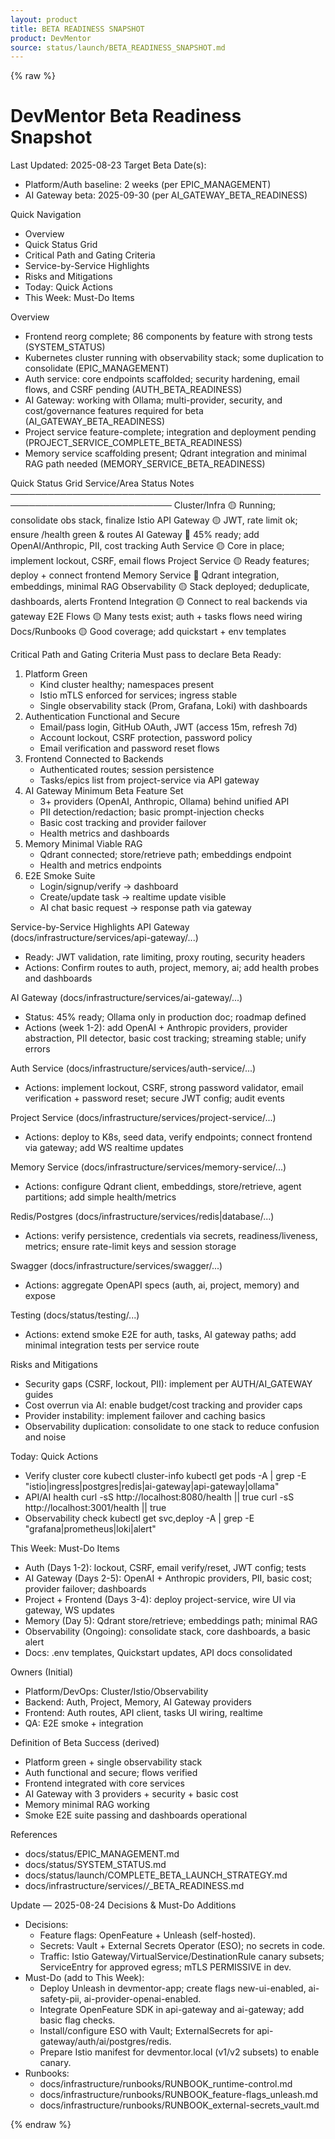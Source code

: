 ```yaml
---
layout: product
title: BETA READINESS SNAPSHOT
product: DevMentor
source: status/launch/BETA_READINESS_SNAPSHOT.md
---
```


{% raw %}
# DevMentor Beta Readiness Snapshot

Last Updated: 2025-08-23
Target Beta Date(s):
- Platform/Auth baseline: 2 weeks (per EPIC_MANAGEMENT)
- AI Gateway beta: 2025-09-30 (per AI_GATEWAY_BETA_READINESS)

Quick Navigation
- Overview
- Quick Status Grid
- Critical Path and Gating Criteria
- Service-by-Service Highlights
- Risks and Mitigations
- Today: Quick Actions
- This Week: Must-Do Items

Overview
- Frontend reorg complete; 86 components by feature with strong tests (SYSTEM_STATUS)
- Kubernetes cluster running with observability stack; some duplication to consolidate (EPIC_MANAGEMENT)
- Auth service: core endpoints scaffolded; security hardening, email flows, and CSRF pending (AUTH_BETA_READINESS)
- AI Gateway: working with Ollama; multi-provider, security, and cost/governance features required for beta (AI_GATEWAY_BETA_READINESS)
- Project service feature-complete; integration and deployment pending (PROJECT_SERVICE_COMPLETE_BETA_READINESS)
- Memory service scaffolding present; Qdrant integration and minimal RAG path needed (MEMORY_SERVICE_BETA_READINESS)

Quick Status Grid
Service/Area                 Status   Notes
────────────────────────────────────────────────────────────────────────────
Cluster/Infra                🟡       Running; consolidate obs stack, finalize Istio
API Gateway                  🟡       JWT, rate limit ok; ensure /health green & routes
AI Gateway                   🔴       45% ready; add OpenAI/Anthropic, PII, cost tracking
Auth Service                 🟡       Core in place; implement lockout, CSRF, email flows
Project Service              🟡       Ready features; deploy + connect frontend
Memory Service               🔴       Qdrant integration, embeddings, minimal RAG
Observability                🟡       Stack deployed; deduplicate, dashboards, alerts
Frontend Integration         🟡       Connect to real backends via gateway
E2E Flows                    🟡       Many tests exist; auth + tasks flows need wiring
Docs/Runbooks                🟡       Good coverage; add quickstart + env templates

Critical Path and Gating Criteria
Must pass to declare Beta Ready:
1) Platform Green
   - Kind cluster healthy; namespaces present
   - Istio mTLS enforced for services; ingress stable
   - Single observability stack (Prom, Grafana, Loki) with dashboards
2) Authentication Functional and Secure
   - Email/pass login, GitHub OAuth, JWT (access 15m, refresh 7d)
   - Account lockout, CSRF protection, password policy
   - Email verification and password reset flows
3) Frontend Connected to Backends
   - Authenticated routes; session persistence
   - Tasks/epics list from project-service via API gateway
4) AI Gateway Minimum Beta Feature Set
   - 3+ providers (OpenAI, Anthropic, Ollama) behind unified API
   - PII detection/redaction; basic prompt-injection checks
   - Basic cost tracking and provider failover
   - Health metrics and dashboards
5) Memory Minimal Viable RAG
   - Qdrant connected; store/retrieve path; embeddings endpoint
   - Health and metrics endpoints
6) E2E Smoke Suite
   - Login/signup/verify → dashboard
   - Create/update task → realtime update visible
   - AI chat basic request → response path via gateway

Service-by-Service Highlights
API Gateway (docs/infrastructure/services/api-gateway/...)
- Ready: JWT validation, rate limiting, proxy routing, security headers
- Actions: Confirm routes to auth, project, memory, ai; add health probes and dashboards

AI Gateway (docs/infrastructure/services/ai-gateway/...)
- Status: 45% ready; Ollama only in production doc; roadmap defined
- Actions (week 1-2): add OpenAI + Anthropic providers, provider abstraction, PII detector, basic cost tracking; streaming stable; unify errors

Auth Service (docs/infrastructure/services/auth-service/...)
- Actions: implement lockout, CSRF, strong password validator, email verification + password reset; secure JWT config; audit events

Project Service (docs/infrastructure/services/project-service/...)
- Actions: deploy to K8s, seed data, verify endpoints; connect frontend via gateway; add WS realtime updates

Memory Service (docs/infrastructure/services/memory-service/...)
- Actions: configure Qdrant client, embeddings, store/retrieve, agent partitions; add simple health/metrics

Redis/Postgres (docs/infrastructure/services/redis|database/...)
- Actions: verify persistence, credentials via secrets, readiness/liveness, metrics; ensure rate-limit keys and session storage

Swagger (docs/infrastructure/services/swagger/...)
- Actions: aggregate OpenAPI specs (auth, ai, project, memory) and expose

Testing (docs/status/testing/...)
- Actions: extend smoke E2E for auth, tasks, AI gateway paths; add minimal integration tests per service route

Risks and Mitigations
- Security gaps (CSRF, lockout, PII): implement per AUTH/AI_GATEWAY guides
- Cost overrun via AI: enable budget/cost tracking and provider caps
- Provider instability: implement failover and caching basics
- Observability duplication: consolidate to one stack to reduce confusion and noise

Today: Quick Actions
- Verify cluster core
  kubectl cluster-info
  kubectl get pods -A | grep -E "istio|ingress|postgres|redis|ai-gateway|api-gateway|ollama"
- API/AI health
  curl -sS http://localhost:8080/health || true
  curl -sS http://localhost:3001/health || true
- Observability check
  kubectl get svc,deploy -A | grep -E "grafana|prometheus|loki|alert"

This Week: Must-Do Items
- Auth (Days 1-2): lockout, CSRF, email verify/reset, JWT config; tests
- AI Gateway (Days 2-5): OpenAI + Anthropic providers, PII, basic cost; provider failover; dashboards
- Project + Frontend (Days 3-4): deploy project-service, wire UI via gateway, WS updates
- Memory (Day 5): Qdrant store/retrieve; embeddings path; minimal RAG
- Observability (Ongoing): consolidate stack, core dashboards, a basic alert
- Docs: .env templates, Quickstart updates, API docs consolidated

Owners (Initial)
- Platform/DevOps: Cluster/Istio/Observability
- Backend: Auth, Project, Memory, AI Gateway providers
- Frontend: Auth routes, API client, tasks UI wiring, realtime
- QA: E2E smoke + integration

Definition of Beta Success (derived)
- Platform green + single observability stack
- Auth functional and secure; flows verified
- Frontend integrated with core services
- AI Gateway with 3 providers + security + basic cost
- Memory minimal RAG working
- Smoke E2E suite passing and dashboards operational

References
- docs/status/EPIC_MANAGEMENT.md
- docs/status/SYSTEM_STATUS.md
- docs/status/launch/COMPLETE_BETA_LAUNCH_STRATEGY.md
- docs/infrastructure/services/*/*_BETA_READINESS.md

Update — 2025-08-24 Decisions & Must-Do Additions
- Decisions:
  - Feature flags: OpenFeature + Unleash (self-hosted).
  - Secrets: Vault + External Secrets Operator (ESO); no secrets in code.
  - Traffic: Istio Gateway/VirtualService/DestinationRule canary subsets; ServiceEntry for approved egress; mTLS PERMISSIVE in dev.
- Must-Do (add to This Week):
  - Deploy Unleash in devmentor-app; create flags new-ui-enabled, ai-safety-pii, ai-provider-openai-enabled.
  - Integrate OpenFeature SDK in api-gateway and ai-gateway; add basic flag checks.
  - Install/configure ESO with Vault; ExternalSecrets for api-gateway/auth/ai/postgres/redis.
  - Prepare Istio manifest for devmentor.local (v1/v2 subsets) to enable canary.
- Runbooks:
  - docs/infrastructure/runbooks/RUNBOOK_runtime-control.md
  - docs/infrastructure/runbooks/RUNBOOK_feature-flags_unleash.md
  - docs/infrastructure/runbooks/RUNBOOK_external-secrets_vault.md

{% endraw %}
